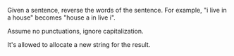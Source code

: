 Given a sentence, reverse the words of the sentence. For example, "i live in a house" becomes "house a in live i". <br />

Assume no punctuations, ignore capitalization. <br />

It's allowed to allocate a new string for the result.